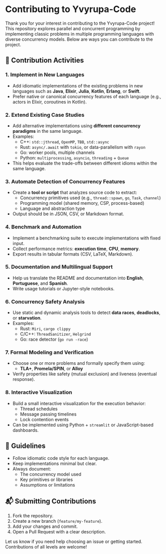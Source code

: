 # Contributing to Yvyrupa-Code

Thank you for your interest in contributing to the Yvyrupa-Code project! This repository explores parallel and concurrent programming by implementing classic problems in multiple programming languages with diverse concurrency models. Below are ways you can contribute to the project.

## 🚀 Contribution Activities

### 1. Implement in New Languages
- Add idiomatic implementations of the existing problems in new languages such as **Java**, **Elixir**, **Julia**, **Kotlin**, **Erlang**, or **Swift**.
- Prefer native or canonical concurrency features of each language (e.g., actors in Elixir, coroutines in Kotlin).

### 2. Extend Existing Case Studies
- Add alternative implementations using **different concurrency paradigms** in the same language.
- Examples:
  - C++: `std::jthread`, `OpenMP`, `TBB`, `std::async`
  - Rust: `async/.await` with `tokio`, or data-parallelism with `rayon`
  - Go: worker pools, multiple channels
  - Python: `multiprocessing`, `asyncio`, `threading` + `Queue`
- This helps evaluate the trade-offs between different idioms within the same language.

### 3. Automate Detection of Concurrency Features
- Create a **tool or script** that analyzes source code to extract:
  - Concurrency primitives used (e.g., `thread::spawn`, `go`, `Task`, `channel`)
  - Programming model (shared memory, CSP, process-based)
  - Language and abstraction type
- Output should be in JSON, CSV, or Markdown format.

### 4. Benchmark and Automation
- Implement a benchmarking suite to execute implementations with fixed input.
- Collect performance metrics: **execution time**, **CPU**, **memory**.
- Export results in tabular formats (CSV, LaTeX, Markdown).

### 5. Documentation and Multilingual Support
- Help us translate the README and documentation into **English**, **Portuguese**, and **Spanish**.
- Write usage tutorials or Jupyter-style notebooks.

### 6. Concurrency Safety Analysis
- Use static and dynamic analysis tools to detect **data races**, **deadlocks**, or **starvation**.
- Examples:
  - Rust: `Miri`, `cargo clippy`
  - C/C++: `ThreadSanitizer`, `Helgrind`
  - Go: race detector (`go run -race`)

### 7. Formal Modeling and Verification
- Choose one or more problems and formally specify them using:
  - **TLA+**, **Promela/SPIN**, or **Alloy**
- Verify properties like safety (mutual exclusion) and liveness (eventual response).

### 8. Interactive Visualization
- Build a small interactive visualization for the execution behavior:
  - Thread schedules
  - Message passing timelines
  - Lock contention events
- Can be implemented using Python + `streamlit` or JavaScript-based dashboards.

## 🧭 Guidelines
- Follow idiomatic code style for each language.
- Keep implementations minimal but clear.
- Always document:
  - The concurrency model used
  - Key primitives or libraries
  - Assumptions or limitations

## 📬 Submitting Contributions
1. Fork the repository.
2. Create a new branch (`feature/my-feature`).
3. Add your changes and commit.
4. Open a Pull Request with a clear description.

Let us know if you need help choosing an issue or getting started. Contributions of all levels are welcome!

